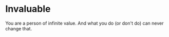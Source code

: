 # Invaluable

You are a person of infinite value. And what you do (or don't do) can never change that.
